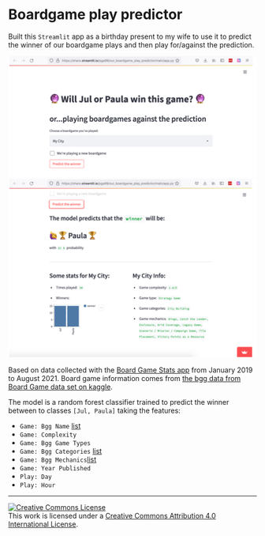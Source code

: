 # Boardgame play predictor

Built this `Streamlit` app as a birthday present to my wife to use it to predict the winner of our boardgame plays and then play for/against the prediction.

 ![App home](imgs/streamlit_app_home.png)
 ![Model results](imgs/streamlit_app_home_result.png)

Based on data collected with the [Board Game Stats app](https://www.bgstatsapp.com/) from January 2019 to August 2021. 
Board game information comes from [the bgg data from Board Game data set on kaggle](https://www.kaggle.com/mshepherd/board-games).  

The model is a random forest classifier trained to predict the winner between to classes `[Jul, Paula]` taking the features:
- `Game: Bgg Name` [list](https://boardgamegeek.com/browse/boardgame) 
- `Game: Complexity`
- `Game: Bgg Game Types`
- `Game: Bgg Categories` [list](https://boardgamegeek.com/browse/boardgamecategory)
- `Game: Bgg Mechanics`[list](https://boardgamegeek.com/browse/boardgamemechanic)
- `Game: Year Published`
- `Play: Day`
- `Play: Hour`

-------------------

<a rel="license" href="http://creativecommons.org/licenses/by/4.0/"><img alt="Creative Commons License" style="border-width:0" src="https://i.creativecommons.org/l/by/4.0/88x31.png" /></a><br />This work is licensed under a <a rel="license" href="http://creativecommons.org/licenses/by/4.0/">Creative Commons Attribution 4.0 International License</a>.
